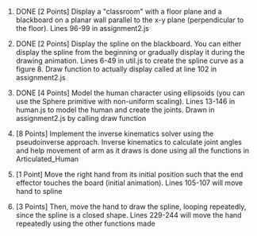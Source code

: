 1. DONE [2 Points] Display a "classroom" with a floor plane and a blackboard on a planar wall parallel
to the x-y plane (perpendicular to the floor).
Lines 96-99 in assignment2.js

2. DONE [2 Points] Display the spline on the blackboard. You can either display the spline from the
beginning or gradually display it during the drawing animation.
Lines 6-49 in util.js to create the spline curve as a figure 8. Draw function to actually display called at line 102
in assignment2.js

3. DONE [4 Points] Model the human character using ellipsoids (you can use the Sphere primitive with
non-uniform scaling).
Lines 13-146 in human.js to model the human and create the joints. Drawn in assignment2.js by calling
draw function

4. [8 Points] Implement the inverse kinematics solver using the pseudoinverse approach.
Inverse kinematics to calculate joint angles and help movement of arm as it draws is done using all the functions
in Articulated_Human

5. [1 Point] Move the right hand from its initial position such that the end effector touches the
board (initial animation).
Lines 105-107 will move hand to spline

6. [3 Points] Then, move the hand to draw the spline, looping repeatedly, since the spline is a
closed shape.
Lines 229-244 will move the hand repeatedly using the other functions made
